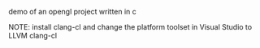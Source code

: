 demo of an opengl project written in c

NOTE: install clang-cl and change the platform toolset in Visual Studio to LLVM clang-cl
